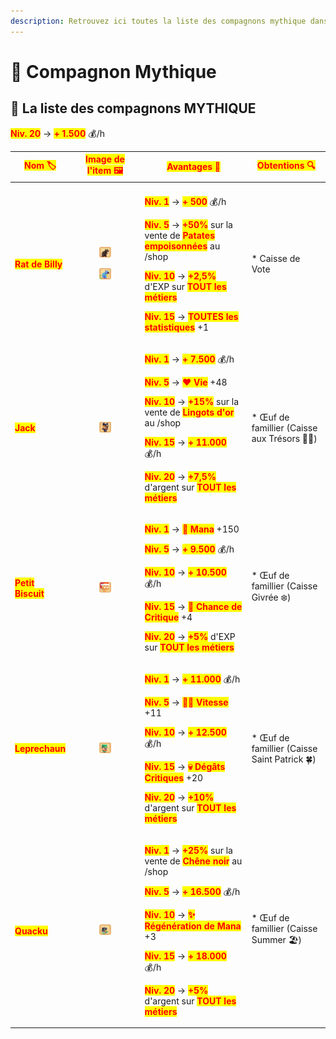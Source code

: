 ```yaml
---
description: Retrouvez ici toutes la liste des compagnons mythique dans le serveur.
---
```


# 🦞 Compagnon Mythique

## 💠 La liste des compagnons MYTHIQUE

<mark style="color:red;">**Niv. 20**</mark> → <mark style="color:red;">**+ 1.500**</mark> 💰/h

| <mark style="color:red;">**Nom 🏷️**</mark>       | <mark style="color:red;">**Image de l'item 🖼️**</mark>                                                                                                                                                                                                                                   | <mark style="color:red;">**Avantages 💪**</mark>                                                                                                                                                                                                                                                                                                                                                                                                                                                                                                                                                                                                                                                                                                                                                                            | <mark style="color:red;">**Obtentions 🔍**</mark> |
| ------------------------------------------------- | ----------------------------------------------------------------------------------------------------------------------------------------------------------------------------------------------------------------------------------------------------------------------------------------- | --------------------------------------------------------------------------------------------------------------------------------------------------------------------------------------------------------------------------------------------------------------------------------------------------------------------------------------------------------------------------------------------------------------------------------------------------------------------------------------------------------------------------------------------------------------------------------------------------------------------------------------------------------------------------------------------------------------------------------------------------------------------------------------------------------------------------- | ------------------------------------------------- |
|                                                   |                                                                                                                                                                                                                                                                                           |                                                                                                                                                                                                                                                                                                                                                                                                                                                                                                                                                                                                                                                                                                                                                                                                                             |                                                   |
| <mark style="color:red;">**Rat de Billy**</mark>  | <div><figure><img src="../../.gitbook/assets/Les_Compagnons/Items/Mythique/RatDeBilly.png" alt=""><figcaption></figcaption></figure></div><div><figure><img src="../../.gitbook/assets/Les_Compagnons/Items/Mythique/RatDeBillyShiny.png" alt=""><figcaption></figcaption></figure></div> | <p><mark style="color:red;"><strong>Niv. 1</strong></mark> → <mark style="color:red;"><strong>+ 500</strong></mark> 💰/h</p><p><mark style="color:red;"><strong>Niv. 5</strong></mark> → <mark style="color:red;"><strong>+50%</strong></mark> sur la vente de <mark style="color:red;"><strong>Patates empoisonnées</strong></mark> au /shop</p><p><mark style="color:red;"><strong>Niv. 10</strong></mark> → <mark style="color:red;"><strong>+2,5%</strong></mark> d'EXP sur <mark style="color:red;"><strong>TOUT les métiers</strong></mark></p><p><mark style="color:red;"><strong>Niv. 15</strong></mark> → <mark style="color:red;"><strong>TOUTES les statistiques</strong></mark> +1</p>                                                                                                                          | \* Caisse de Vote                                 |
| <mark style="color:red;">**Jack**</mark>          | <div><figure><img src="../../.gitbook/assets/Les_Compagnons/Items/Mythique/Jack.png" alt=""><figcaption></figcaption></figure></div>                                                                                                                                                      | <p><mark style="color:red;"><strong>Niv. 1</strong></mark> → <mark style="color:red;"><strong>+ 7.500</strong></mark> 💰/h</p><p><mark style="color:red;"><strong>Niv. 5</strong></mark> → <mark style="color:red;"><strong>❤️ Vie</strong></mark> +48</p><p><mark style="color:red;"><strong>Niv. 10</strong></mark> → <mark style="color:red;"><strong>+15%</strong></mark> sur la vente de <mark style="color:red;"><strong>Lingots d'or</strong></mark> au /shop</p><p><mark style="color:red;"><strong>Niv. 15</strong></mark> → <mark style="color:red;"><strong>+ 11.000</strong></mark> 💰/h</p><p><mark style="color:red;"><strong>Niv. 20</strong></mark> → <mark style="color:red;"><strong>+7,5%</strong></mark> d'argent sur <mark style="color:red;"><strong>TOUT les métiers</strong></mark></p>             | \* Œuf de famillier (Caisse aux Trésors 🏴‍☠️)    |
| <mark style="color:red;">**Petit Biscuit**</mark> | <div><figure><img src="../../.gitbook/assets/Les_Compagnons/Items/Mythique/PetitBiscuit.png" alt=""><figcaption></figcaption></figure></div>                                                                                                                                              | <p><mark style="color:red;"><strong>Niv. 1</strong></mark> → <mark style="color:red;"><strong>🧪 Mana</strong></mark> +150</p><p><mark style="color:red;"><strong>Niv. 5</strong></mark> → <mark style="color:red;"><strong>+ 9.500</strong></mark> 💰/h</p><p><mark style="color:red;"><strong>Niv. 10</strong></mark> → <mark style="color:red;"><strong>+ 10.500</strong></mark> 💰/h</p><p><mark style="color:red;"><strong>Niv. 15</strong></mark> → <mark style="color:red;"><strong>🥊 Chance de Critique</strong></mark> +4</p><p><mark style="color:red;"><strong>Niv. 20</strong></mark> → <mark style="color:red;"><strong>+5%</strong></mark> d'EXP sur <mark style="color:red;"><strong>TOUT les métiers</strong></mark></p>                                                                                   | \* Œuf de famillier (Caisse Givrée ❄️)            |
| <mark style="color:red;">**Leprechaun**</mark>    | <div><figure><img src="../../.gitbook/assets/Les_Compagnons/Items/Mythique/Leprechaun.png" alt=""><figcaption></figcaption></figure></div>                                                                                                                                                | <p><mark style="color:red;"><strong>Niv. 1</strong></mark> → <mark style="color:red;"><strong>+ 11.000</strong></mark> 💰/h</p><p><mark style="color:red;"><strong>Niv. 5</strong></mark> → <mark style="color:red;"><strong>🏃‍♂️ Vitesse</strong></mark> +11</p><p><mark style="color:red;"><strong>Niv. 10</strong></mark> → <mark style="color:red;"><strong>+ 12.500</strong></mark> 💰/h</p><p><mark style="color:red;"><strong>Niv. 15</strong></mark> → <mark style="color:red;"><strong>💀 Dégâts Critiques</strong></mark> +20</p><p><mark style="color:red;"><strong>Niv. 20</strong></mark> → <mark style="color:red;"><strong>+10%</strong></mark> d'argent sur <mark style="color:red;"><strong>TOUT les métiers</strong></mark></p>                                                                          | \* Œuf de famillier (Caisse Saint Patrick 🍀)     |
| <mark style="color:red;">**Quacku**</mark>        | <div><figure><img src="../../.gitbook/assets/Les_Compagnons/Items/Mythique/Quacku.png" alt=""><figcaption></figcaption></figure></div>                                                                                                                                                    | <p><mark style="color:red;"><strong>Niv. 1</strong></mark> → <mark style="color:red;"><strong>+25%</strong></mark> sur la vente de <mark style="color:red;"><strong>Chêne noir</strong></mark> au /shop</p><p><mark style="color:red;"><strong>Niv. 5</strong></mark> → <mark style="color:red;"><strong>+ 16.500</strong></mark> 💰/h</p><p><mark style="color:red;"><strong>Niv. 10</strong></mark> → <mark style="color:red;"><strong>✨ Régénération de Mana</strong></mark> +3</p><p><mark style="color:red;"><strong>Niv. 15</strong></mark> → <mark style="color:red;"><strong>+ 18.000</strong></mark> 💰/h</p><p><mark style="color:red;"><strong>Niv. 20</strong></mark> → <mark style="color:red;"><strong>+5%</strong></mark> d'argent sur <mark style="color:red;"><strong>TOUT les métiers</strong></mark></p> | \* Œuf de famillier (Caisse Summer 🏖️)           |
